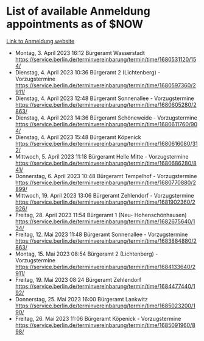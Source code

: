 # List of available Anmeldung appointments as of $NOW
[Link to Anmeldung website](https://service.berlin.de/terminvereinbarung/termin/tag.php?termin=1&anliegen[]=120686&dienstleisterlist=122210,122217,327316,122219,327312,122227,327314,122231,327346,122243,327348,122254,122252,329742,122260,329745,122262,329748,122271,327278,122273,327274,122277,327276,330436,122280,327294,122282,327290,122284,327292,122291,327270,122285,327266,122286,327264,122296,327268,150230,329760,122297,327286,122294,327284,122312,329763,122314,329775,122304,327330,122311,327334,122309,327332,317869,122281,327352,122279,329772,122283,122276,327324,122274,327326,122267,329766,122246,327318,122251,327320,122257,327322,122208,327298,122226,327300&herkunft=http%3A%2F%2Fservice.berlin.de%2Fdienstleistung%2F120686%2F)
- Montag, 3. April 2023 16:12 Bürgeramt Wasserstadt https://service.berlin.de/terminvereinbarung/termin/time/1680531120/154/
- Dienstag, 4. April 2023 10:36 Bürgeramt 2 (Lichtenberg) - Vorzugstermine https://service.berlin.de/terminvereinbarung/termin/time/1680597360/2911/
- Dienstag, 4. April 2023 12:48 Bürgeramt Sonnenallee - Vorzugstermine https://service.berlin.de/terminvereinbarung/termin/time/1680605280/2863/
- Dienstag, 4. April 2023 14:36 Bürgeramt Schöneweide - Vorzugstermine https://service.berlin.de/terminvereinbarung/termin/time/1680611760/904/
- Dienstag, 4. April 2023 15:48 Bürgeramt Köpenick https://service.berlin.de/terminvereinbarung/termin/time/1680616080/312/
- Mittwoch, 5. April 2023 11:18 Bürgeramt Helle Mitte - Vorzugstermine https://service.berlin.de/terminvereinbarung/termin/time/1680686280/841/
- Donnerstag, 6. April 2023 10:48 Bürgeramt Tempelhof - Vorzugstermine https://service.berlin.de/terminvereinbarung/termin/time/1680770880/2899/
- Mittwoch, 19. April 2023 13:06 Bürgeramt Zehlendorf - Vorzugstermine https://service.berlin.de/terminvereinbarung/termin/time/1681902360/2926/
- Freitag, 28. April 2023 11:54 Bürgeramt 1 (Neu- Hohenschönhausen) https://service.berlin.de/terminvereinbarung/termin/time/1682675640/134/
- Freitag, 12. Mai 2023 11:48 Bürgeramt Sonnenallee - Vorzugstermine https://service.berlin.de/terminvereinbarung/termin/time/1683884880/2863/
- Montag, 15. Mai 2023 08:54 Bürgeramt 2 (Lichtenberg) - Vorzugstermine https://service.berlin.de/terminvereinbarung/termin/time/1684133640/2911/
- Freitag, 19. Mai 2023 08:24 Bürgeramt Zehlendorf https://service.berlin.de/terminvereinbarung/termin/time/1684477440/192/
- Donnerstag, 25. Mai 2023 16:00 Bürgeramt Lankwitz https://service.berlin.de/terminvereinbarung/termin/time/1685023200/190/
- Freitag, 26. Mai 2023 11:06 Bürgeramt Köpenick - Vorzugstermine https://service.berlin.de/terminvereinbarung/termin/time/1685091960/898/
